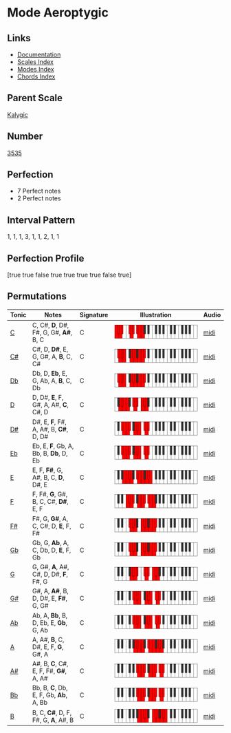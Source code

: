# Mode Aeroptygic

## Links

- [Documentation](index.md)
- [Scales Index](Scales.md)
- [Modes Index](Modes.md)
- [Chords Index](Chords.md)

## Parent Scale

[Kalygic](ScaleKalygic.md)

## Number

[3535](https://ianring.com/musictheory/scales/3535)

## Perfection

- 7 Perfect notes
- 2 Perfect notes

## Interval Pattern

1, 1, 1, 3, 1, 1, 2, 1, 1

## Perfection Profile

[true true false true true true true false true]

## Permutations

| Tonic | Notes | Signature | Illustration | Audio |
|-------|-------|-----------|--------------|-------|
| [C](ModeCNaturalAeroptygic.md) | C, C#, **D**, D#, F#, G, G#, **A#**, B, C | C | ![CNaturalAeroptygic](ModeCNaturalAeroptygic.png) | [midi](https://github.com/edipermadi/music/blob/main/docs/ModeCNaturalAeroptygic.mid?raw=true) |
| [C#](ModeCSharpAeroptygic.md) | C#, D, **D#**, E, G, G#, A, **B**, C, C# | C | ![CSharpAeroptygic](ModeCSharpAeroptygic.png) | [midi](https://github.com/edipermadi/music/blob/main/docs/ModeCSharpAeroptygic.mid?raw=true) |
| [Db](ModeDFlatAeroptygic.md) | Db, D, **Eb**, E, G, Ab, A, **B**, C, Db | C | ![DFlatAeroptygic](ModeDFlatAeroptygic.png) | [midi](https://github.com/edipermadi/music/blob/main/docs/ModeDFlatAeroptygic.mid?raw=true) |
| [D](ModeDNaturalAeroptygic.md) | D, D#, **E**, F, G#, A, A#, **C**, C#, D | C | ![DNaturalAeroptygic](ModeDNaturalAeroptygic.png) | [midi](https://github.com/edipermadi/music/blob/main/docs/ModeDNaturalAeroptygic.mid?raw=true) |
| [D#](ModeDSharpAeroptygic.md) | D#, E, **F**, F#, A, A#, B, **C#**, D, D# | C | ![DSharpAeroptygic](ModeDSharpAeroptygic.png) | [midi](https://github.com/edipermadi/music/blob/main/docs/ModeDSharpAeroptygic.mid?raw=true) |
| [Eb](ModeEFlatAeroptygic.md) | Eb, E, **F**, Gb, A, Bb, B, **Db**, D, Eb | C | ![EFlatAeroptygic](ModeEFlatAeroptygic.png) | [midi](https://github.com/edipermadi/music/blob/main/docs/ModeEFlatAeroptygic.mid?raw=true) |
| [E](ModeENaturalAeroptygic.md) | E, F, **F#**, G, A#, B, C, **D**, D#, E | C | ![ENaturalAeroptygic](ModeENaturalAeroptygic.png) | [midi](https://github.com/edipermadi/music/blob/main/docs/ModeENaturalAeroptygic.mid?raw=true) |
| [F](ModeFNaturalAeroptygic.md) | F, F#, **G**, G#, B, C, C#, **D#**, E, F | C | ![FNaturalAeroptygic](ModeFNaturalAeroptygic.png) | [midi](https://github.com/edipermadi/music/blob/main/docs/ModeFNaturalAeroptygic.mid?raw=true) |
| [F#](ModeFSharpAeroptygic.md) | F#, G, **G#**, A, C, C#, D, **E**, F, F# | C | ![FSharpAeroptygic](ModeFSharpAeroptygic.png) | [midi](https://github.com/edipermadi/music/blob/main/docs/ModeFSharpAeroptygic.mid?raw=true) |
| [Gb](ModeGFlatAeroptygic.md) | Gb, G, **Ab**, A, C, Db, D, **E**, F, Gb | C | ![GFlatAeroptygic](ModeGFlatAeroptygic.png) | [midi](https://github.com/edipermadi/music/blob/main/docs/ModeGFlatAeroptygic.mid?raw=true) |
| [G](ModeGNaturalAeroptygic.md) | G, G#, **A**, A#, C#, D, D#, **F**, F#, G | C | ![GNaturalAeroptygic](ModeGNaturalAeroptygic.png) | [midi](https://github.com/edipermadi/music/blob/main/docs/ModeGNaturalAeroptygic.mid?raw=true) |
| [G#](ModeGSharpAeroptygic.md) | G#, A, **A#**, B, D, D#, E, **F#**, G, G# | C | ![GSharpAeroptygic](ModeGSharpAeroptygic.png) | [midi](https://github.com/edipermadi/music/blob/main/docs/ModeGSharpAeroptygic.mid?raw=true) |
| [Ab](ModeAFlatAeroptygic.md) | Ab, A, **Bb**, B, D, Eb, E, **Gb**, G, Ab | C | ![AFlatAeroptygic](ModeAFlatAeroptygic.png) | [midi](https://github.com/edipermadi/music/blob/main/docs/ModeAFlatAeroptygic.mid?raw=true) |
| [A](ModeANaturalAeroptygic.md) | A, A#, **B**, C, D#, E, F, **G**, G#, A | C | ![ANaturalAeroptygic](ModeANaturalAeroptygic.png) | [midi](https://github.com/edipermadi/music/blob/main/docs/ModeANaturalAeroptygic.mid?raw=true) |
| [A#](ModeASharpAeroptygic.md) | A#, B, **C**, C#, E, F, F#, **G#**, A, A# | C | ![ASharpAeroptygic](ModeASharpAeroptygic.png) | [midi](https://github.com/edipermadi/music/blob/main/docs/ModeASharpAeroptygic.mid?raw=true) |
| [Bb](ModeBFlatAeroptygic.md) | Bb, B, **C**, Db, E, F, Gb, **Ab**, A, Bb | C | ![BFlatAeroptygic](ModeBFlatAeroptygic.png) | [midi](https://github.com/edipermadi/music/blob/main/docs/ModeBFlatAeroptygic.mid?raw=true) |
| [B](ModeBNaturalAeroptygic.md) | B, C, **C#**, D, F, F#, G, **A**, A#, B | C | ![BNaturalAeroptygic](ModeBNaturalAeroptygic.png) | [midi](https://github.com/edipermadi/music/blob/main/docs/ModeBNaturalAeroptygic.mid?raw=true) |
